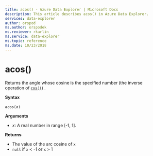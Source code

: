 ```yaml
---
title: acos() - Azure Data Explorer | Microsoft Docs
description: This article describes acos() in Azure Data Explorer.
services: data-explorer
author: orspod
ms.author: orspodek
ms.reviewer: rkarlin
ms.service: data-explorer
ms.topic: reference
ms.date: 10/23/2018
---
```

# acos()

Returns the angle whose cosine is the specified number (the inverse operation of [`cos()`](cosfunction.md)) .

**Syntax**

`acos(`*x*`)`

**Arguments**

* *x*: A real number in range [-1, 1].

**Returns**

* The value of the arc cosine of `x`
* `null` if `x` < -1 or `x` > 1